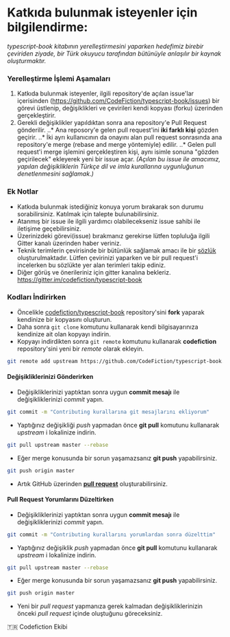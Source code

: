  # Katkıda bulunmak isteyenler için bilgilendirme:

*typescript-book kitabının yerelleştirmesini yaparken hedefimiz birebir çeviriden ziyade, bir Türk okuyucu tarafından bütünüyle anlaşılır bir kaynak oluşturmaktır.*

### Yerelleştirme İşlemi Aşamaları
1. Katkıda bulunmak isteyenler, ilgili repository'de açılan issue'lar içerisinden (https://github.com/CodeFiction/typescript-book/issues) bir görevi üstlenip, değişiklikleri ve çevirileri kendi kopyası (forku) üzerinden gerçekleştirir.
2. Gerekli değişiklikler yapıldıktan sonra ana repository'e Pull Request gönderilir.
	..* Ana reposory'e gelen pull request'ini **iki farklı kişi** gözden geçirir.
	..* İki ayrı kullanıcının da onayını alan pull request sonrasında ana repository'e merge (rebase and merge yöntemiyle) edilir.
	..* Gelen pull request'i merge işlemini gerçekleştiren kişi, aynı isimle sonuna "gözden geçirilecek" ekleyerek yeni bir issue açar. *(Açılan bu issue ile amacımız, yapılan değişikliklerin Türkçe dil ve imla kurallarına uygunluğunun denetlenmesini sağlamak.)*

### Ek Notlar
- Katkıda bulunmak istediğiniz konuya yorum bırakarak son durumu sorabilirsiniz. Katılmak için talepte bulunabilirsiniz.
- Atanmış bir issue ile ilgili yardımcı olabilecekseniz issue sahibi ile iletişime geçebilirsiniz.
- Üzerinizdeki görevi(issue) bırakmanız gerekirse lütfen topluluğa ilgili Gitter kanalı üzerinden haber veriniz.
- Teknik terimlerin çevirisinde bir bütünlük sağlamak amacı ile bir [sözlük](GLOSSARY.md) oluşturulmaktadır. Lütfen çevirinizi yaparken ve bir pull request'i incelerken bu sözlükte yer alan terimleri takip ediniz.
- Diğer görüş ve önerileriniz için gitter kanalına bekleriz. https://gitter.im/codefiction/typescript-book

### Kodları İndirirken
- Öncelikle [codefiction/typescript-book](https://github.com/CodeFiction/typescript-book) repository'sini **fork** yaparak kendinize bir kopyasını oluşturun.
- Daha sonra `git clone` komutunu kullanarak kendi bilgisayarınıza kendinize ait olan kopyayı indirin.
- Kopyayı indirdikten sonra `git remote` komutunu kullanarak **codefiction** repository'sini yeni bir *remote* olarak ekleyin.
```sh
git remote add upstream https://github.com/CodeFiction/typescript-book.git
```

#### Değişikliklerinizi Gönderirken
- Değişikliklerinizi yaptıktan sonra uygun **commit mesajı** ile değişikliklerinizi *commit* yapın.
```sh
git commit -m "Contributing kurallarına git mesajlarını ekliyorum"
```
- Yaptığınız değişikliği *push* yapmadan önce **git pull** komutunu kullanarak *upstream* i lokalinize indirin.
```sh
git pull upstream master --rebase
```
- Eğer merge konusunda bir sorun yaşamazsanız **git push** yapabilirsiniz.
```sh
git push origin master
```
- Artık GitHub üzerinden [**pull request**](https://help.github.com/articles/creating-a-pull-request/) oluşturabilirsiniz.

#### Pull Request Yorumlarını Düzeltirken
- Değişikliklerinizi yaptıktan sonra uygun **commit mesajı** ile değişikliklerinizi *commit* yapın.
```sh
git commit -m "Contributing kurallarını yorumlardan sonra düzelttim"
```
- Yaptığınız değişiklik *push* yapmadan önce **git pull** komutunu kullanarak *upstream* i lokalinize indirin.
```sh
git pull upstream master --rebase
```
- Eğer merge konusunda bir sorun yaşamazsanız **git push** yapabilirsiniz.
```sh
git push origin master
```
- Yeni bir *pull request* yapmanıza gerek kalmadan değişikliklerinizin önceki *pull request* içinde oluştuğunu göreceksiniz.

:tr: Codefiction Ekibi
